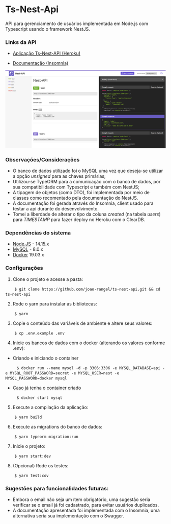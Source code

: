 #  Ts-Nest-Api

API para gerenciamento de usuários implementada em Node.js com Typescript usando o framework NestJS.

### Links da API

* [Aplicação Ts-Nest-API (Heroku)](https://ts-nest-api.herokuapp.com)

* [Documentação (Insomnia)](https://joao-rangel.github.io/ts-nest-api)

<a href="https://joao-rangel.github.io/ts-nest-api">
  <img src="docs/image.png">
</a>

###  Observações/Considerações

* O banco de dados utilizado foi o MySQL uma vez que deseja-se utilizar a opção *unsigned* para as chaves primárias;
* Utilizou-se TypeORM para a comunicação com o banco de dados, por sua compatibilidade com Typescript e também com NestJS;
* A tipagem de objetos (como DTO), foi implementada por meio de classes como recomentado pela documentação do NestJS.
* A documentação foi gerada através do Insomnia, client usado para testar a api durante do desenvolvimento.
* Tomei a liberdade de alterar  o tipo da coluna *created* (na tabela *users*) para *TIMESTAMP* para fazer deploy no Heroku com o ClearDB.

### Dependências do sistema

* [Node.JS](https://nodejs.org/en/) - 14.15.x
* [MySQL](https://dev.mysql.com/doc/) - 8.0.x
* [Docker](https://docs.docker.com/get-docker/) 19.03.x


### Configurações

1.  Clone o projeto e acesse a pasta:
```
    $ git clone https://github.com/joao-rangel/ts-nest-api.git && cd ts-nest-api
```
2.  Rode o yarn para instalar as bibliotecas:
```
    $ yarn
```
3.  Copie o conteúdo das variáveis de ambiente e altere seus valores:
```
    $ cp .env.example .env
```
4.  Inicie os bancos de dados com o docker (alterando os valores conforme .env):
  * Criando e iniciando o container
```
     $ docker run --name mysql -d -p 3306:3306 -e MYSQL_DATABASE=api -e MYSQL_ROOT_PASSWORD=secret -e MYSQL_USER=nest -e MYSQL_PASSWORD=docker mysql
```
  * Caso já tenha o container criado
```
     $ docker start mysql
```
5.  Execute a compilação da aplicação:
```
    $ yarn build
```
6.  Execute as migrations do banco de dados:
```
    $ yarn typeorm migration:run
```
7.  Inicie o projeto:
```
    $ yarn start:dev
```
8. (Opcional) Rode os testes:
```
    $ yarn test:cov
```

### Sugestões para funcionalidades futuras:
* Embora o email não seja um ítem obrigatório, uma sugestão seria verificar se o email já foi cadastrado, para evitar usuários duplicados.
* A documentação apresentada foi implementada com o Insomnia, uma alternativa seria sua implementação com o Swagger.
